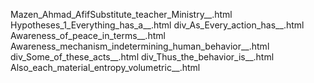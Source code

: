 Mazen_Ahmad_AfifSubstitute_teacher_Ministry__.html
Hypotheses_1_Everything_has_a__.html
div_As_Every_action_has__.html
Awareness_of_peace_in_terms__.html
Awareness_mechanism_indetermining_human_behavior__.html
div_Some_of_these_acts__.html
div_Thus_the_behavior_is__.html
Also_each_material_entropy_volumetric__.html